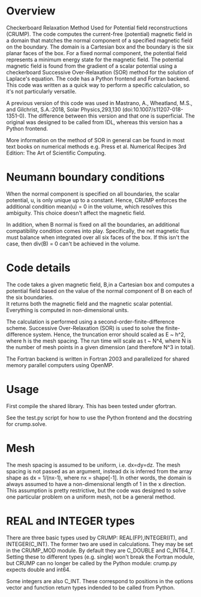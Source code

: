 # Overview 

Checkerboard Relaxation Method Used for Potential field reconstructions (CRUMP). The code computes the current-free (potential) magnetic field in a domain that matches the normal component of a specified magnetic field
on the boundary. The domain is a Cartesian box and the boundary is the six planar faces of the box. For a fixed normal component, the potential field represents a minimum energy state 
for the magnetic field. The potential magnetic field is found from the gradient of a scalar potential using a checkerboard Successive Over-Relaxation (SOR) method for the solution of Laplace's equation. The code has a Python frontend and Fortran backend. This code was written as a quick way to perform a specific calculation, so it's not particularly versatile. 

A previous version of this code was used in Mastrano, A., Wheatland, M.S., and Gilchrist, S.A.:2018, Solar Physics,293,130 (doi:10.1007/s11207-018-1351-0).
The difference between this version and that one is superficial. The original was designed to be called from IDL, whereas this version
has a Python frontend. 

More information on the method of SOR in general can be found in most text books on numerical methods e.g. Press et al. Numerical Recipes 3rd Edition: The Art of Scientific Computing.


# Neumann boundary conditions 

When the normal component is specified on all boundaries, the scalar potential, u, is only unique up to a constant. Hence, CRUMP enforces the additional
condition mean(u) = 0 in the volume, which resolves this ambiguity. This choice doesn't affect the magnetic field. 

In addition, when B normal is fixed on all the boundaries, an additional compatibility condition comes into play. Specifically, the net magnetic 
flux must balance when integrated over all six faces of the box. If this isn't the case, then div(B) = 0 can't be achieved in the volume. 

# Code details

The code takes a given magnetic field, B,in a Cartesian box and computes a potential field based on the value of the normal component of B on each of the six boundaries.  
It returns both the magnetic field and the magnetic scalar potential. Everything is computed in non-dimensional units. 

The calculation is performed using a second-order-finite-difference scheme. Successive Over-Relaxation (SOR) is used to solve the finite-difference system. 
Hence, the truncation error should scaled as E ~ h^2, where h is the mesh spacing. The run time will scale as t ~ N^4, where N is the number of mesh
points in a given dimension (and therefore N^3 in total). 

The Fortran backend is written in Fortran 2003 and parallelized for shared memory parallel computers using OpenMP. 

# Usage

First compile the shared library. This has been tested under gfortran. 

See the test.py script for how to use the Python frontend and the docstring for crump.solve. 


# Mesh

The mesh spacing is assumed to be uniform, i.e. dx=dy=dz. The mesh spacing is not passed as an argument, instead dx is inferred from the array shape
as dx = 1/(nx-1), where nx = shape[-1]. In other words, the domain is always assumed to have a non-dimensional length of 1 in the x direction. This
assumption is pretty restrictive, but the code was designed to solve one particular problem on a uniform mesh, not be a general method.

# REAL and INTEGER types

There are three basic types used by CRUMP: REAL(FP),INTEGER(IT), and INTEGER(C_INT). 
The former two are used in calculations. They may be set in the CRUMP_MOD module. By default they 
are C_DOUBLE and C_INT64_T. Setting these to different types (e.g. single) won't break the Fortran module, but
CRUMP can no longer be called by the Python module: crump.py expects double and int64.

Some integers are also C_INT. These correspond to positions in the options vector and function return types indended to be
called from Python. 




